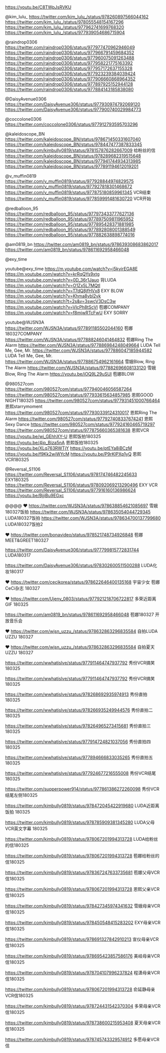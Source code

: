 https://youtu.be/C8TWpJsRVKU

@kim_lulu_
https://twitter.com/kim_lulu_/status/978260897566044162
https://twitter.com/kim_lulu_/status/978055548154167296
https://twitter.com/kim_lulu_/status/977962741699768320
https://twitter.com/kim_lulu_/status/977939054686715904

@raindrop0306
https://twitter.com/raindrop0306/status/977977470962946049
https://twitter.com/raindrop0306/status/977966791459684352
https://twitter.com/raindrop0306/status/977960075091263488
https://twitter.com/raindrop0306/status/977958221775163392
https://twitter.com/raindrop0306/status/977957172637155328
https://twitter.com/raindrop0306/status/977923239384039424
https://twitter.com/raindrop0306/status/977906660868964352
https://twitter.com/raindrop0306/status/977897925152944128
https://twitter.com/raindrop0306/status/977884143185838080

@DaisyAvenue0306
https://twitter.com/DaisyAvenue306/status/977930974792069120
https://twitter.com/DaisyAvenue306/status/977900740029984773

@coccolone0306
https://twitter.com/coccolone0306/status/977912793595703296





@kaleidoscope_BN
https://twitter.com/kaleidoscope_BN/status/978671450331607040
https://twitter.com/kaleidoscope_BN/status/978447477387833345
https://twitter.com/kimbully0819/status/978157876282667009  给粉丝的信
https://twitter.com/kaleidoscope_BN/status/978289682319515648
https://twitter.com/kaleidoscope_BN/status/977941744934313985
https://twitter.com/kaleidoscope_BN/status/977891194612019201

@v_muffin0819
https://twitter.com/v_muffin0819/status/977928844974829575
https://twitter.com/v_muffin0819/status/977927818301468672
https://twitter.com/v_muffin0819/status/977875180859961345  VCR结束
https://twitter.com/v_muffin0819/status/977859991481630720  VCR开始

@redballoon_95
https://twitter.com/redballoon_95/status/977973433777627136
https://twitter.com/redballoon_95/status/977897509811965952
https://twitter.com/redballoon_95/status/977895428371881985
https://twitter.com/redballoon_95/status/977892808001388549
https://twitter.com/redballoon_95/status/977882638898774016

@am0819_bn
https://twitter.com/am0819_bn/status/978639308683862017
https://twitter.com/am0819_bn/status/978611692958466048

@exy_time










youtube@exy_time
https://m.youtube.com/watch?v=j5kyirEGA8E
https://m.youtube.com/watch?v=krRqQYs9xtg
https://m.youtube.com/watch?v=0D_36r1Jauo  背LUDA
https://m.youtube.com/watch?v=O1Zx5L7MQtI
https://m.youtube.com/watch?v=T7dQ8jfHVx8  EXY BLOW
https://m.youtube.com/watch?v=Khma8vbl2vk
https://m.youtube.com/watch?t=2s&v=3swcV3DsC3w
https://m.youtube.com/watch?v=VIcPh8tScVI  苞娜COMPANY
https://m.youtube.com/watch?v=f8mjwRTcFwU  EXY SORRY

youtube@WJSN3A
https://twitter.com/WJSN3A/status/977891185502044160  苞娜180327COMPANY
https://twitter.com/WJSN3A/status/977888246041464832  苞娜Ring The Alarm
https://twitter.com/WJSN3A/status/977886984248049664  LUDA Tell Me, Gee, Mr.
https://twitter.com/WJSN3A/status/977886047185944582  LUDA Tell Me, Gee, Mr.
https://twitter.com/WJSN3A/status/977886754962161664  雪娥Blow, Ring The Alarm
https://twitter.com/WJSN3A/status/977882696608133120  雪娥Blow, Ring The Alarm
https://youtu.be/iOQ9L29uSUI  苞娜BLOW

@980527com
https://twitter.com/980527com/status/977940046056587264
https://twitter.com/980527com/status/977933615634857985  恩熙GOOD NIGHT180325
https://twitter.com/980527com/status/977931451000766464  恩熙starrymoment
https://twitter.com/980527com/status/977930339124310017  恩熙Ring The Alarm
https://twitter.com/980527com/status/977927408337674241  恩熙Sexy Dance
https://twitter.com/980527com/status/977924160465719297
https://twitter.com/980527com/status/977875660365381638  恩熙VCR
https://youtu.be/wi_GEhhXY-U  恩熙饭拍180325
https://youtu.be/4ip_Biza5nA  恩熙饭拍180325
https://youtu.be/XLq763RWTjY
https://youtu.be/ptEYa8iBCzM
https://youtu.be/f9Kk2wiWYcM
https://youtu.be/P9rKlPXp1yQ  恩熙VCR180325

@Reversal_S1106
https://twitter.com/Reversal_S1106/status/978174746482245633  EXY180325
https://twitter.com/Reversal_S1106/status/978092069213290496  EXY VCR
https://twitter.com/Reversal_S1106/status/977916160136986624
https://youtu.be/BjjiBu9EGxc

@@@@
♥
https://twitter.com/WJSN3A/status/978638854621085697  雪娥180327饭拍
https://twitter.com/WJSN3A/status/978635054044729345  LUDA180327饭拍
https://twitter.com/WJSN3A/status/978634700137799680  LUDA180327饭拍2

♥
https://twitter.com/bonavideo/status/978521748734926848  苞娜MEET&GREET180327

https://twitter.com/DaisyAvenue306/status/977799815772831744  LUDA180317

https://twitter.com/DaisyAvenue306/status/978302600511500288  LUDA化妆180317

♥
https://twitter.com/cecikorea/status/978622646400135168  宇宙少女 苞娜 CeCi杂志 180327

♥
https://twitter.com/Ujeny_0803/status/977921218706722817  多荣近距离GIF 180325

https://twitter.com/am0819_bn/status/978611692958466048  苞娜180327 开放音乐会

♥
https://twitter.com/wjsn_uzzu_/status/978632863296835584  自拍LUDA UZZU 180327

♥
https://twitter.com/wjsn_uzzu_/status/978632863296835584  自拍夏天UZZU 180327

https://twitter.com/wwhatislve/status/977911464747937792  秀份VCR搞笑180325

https://twitter.com/wwhatislve/status/977911464747937792  秀份VCR搞笑180325

https://twitter.com/wwhatislve/status/978268692935974913  秀份直拍180325

https://twitter.com/wwhatislve/status/978266935249944576  秀份直拍二180325

https://twitter.com/wwhatislve/status/978264965273415681 秀份直拍三180325

https://twitter.com/wwhatislve/status/977914724821037056  秀份直拍四180325

https://twitter.com/wwhatislve/status/977894666833035265  秀份直拍五180325

https://twitter.com/wwhatislve/status/977924677216555008  秀份VCR结尾180325

https://twitter.com/supperpower914/status/977861386272260098  秀份VCR结尾左侧180325

https://twitter.com/kimbully0819/status/978472045422919680  LUDA近距离饭拍 180325

https://twitter.com/kimbully0819/status/978785909381345280  LUDA父母VCR英文字幕 180325

https://twitter.com/kimbully0819/status/978067201994313728  LUDA给粉丝的信180325

https://twitter.com/kimbully0819/status/978067201994313728  苞娜给粉丝的信180325

https://twitter.com/kimbully0819/status/978367247633735681  苞娜父母VCR信180325

https://twitter.com/kimbully0819/status/978067201994313728  恩熙父亲VCR信180325

https://twitter.com/kimbully0819/status/978427345974341632  雪娥母亲VCR信180325

https://twitter.com/kimbully0819/status/978450548415283202  EXY母亲VCR信180325

https://twitter.com/kimbully0819/status/978691327842910213  宣仪母亲VCR信180325

https://twitter.com/kimbully0819/status/978695423857586176  美岐母亲VCR信180325

https://twitter.com/kimbully0819/status/978704107996237824  程潇母亲VCR信180325

https://twitter.com/kimbully0819/status/978067201994313728  俞延静母亲VCR信180325

https://twitter.com/kimbully0819/status/978724431542370304  多荣母亲VCR信180325

https://twitter.com/kimbully0819/status/978738600215953408  夏天母亲VCR信180325

https://twitter.com/kimbully0819/status/978745743329574912  多愿母亲VCR信
